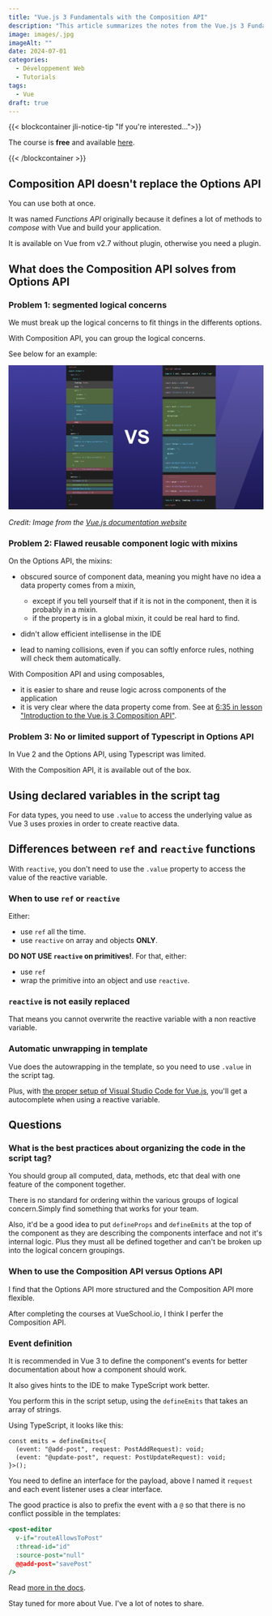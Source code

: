 ```yaml
---
title: "Vue.js 3 Fundamentals with the Composition API"
description: "This article summarizes the notes from the Vue.js 3 Fundamentals with the Composition API at VueSchool"
image: images/.jpg
imageAlt: ""
date: 2024-07-01
categories:
  - Développement Web
  - Tutorials
tags:
  - Vue
draft: true
---
```


{{< blockcontainer jli-notice-tip "If you're interested...">}}

The course is **free** and available [here](https://vueschool.io/courses/vue-js-fundamentals-with-the-composition-api?utm_source=JLI_Blog_EN&utm_medium=recommandations).

{{< /blockcontainer >}}

## Composition API doesn't replace the Options API

You can use both at once.

It was named _Functions API_ originally because it defines a lot of methods to _compose_ with Vue and build your application.

It is available on Vue from v2.7 without plugin, otherwise you need a plugin.

## What does the Composition API solves from Options API

### Problem 1: segmented logical concerns

We must break up the logical concerns to fit things in the differents options.

With Composition API, you can group the logical concerns.

See below for an example:

![code-organisation-options-api-vs-composition-api](images/code-organisation-options-api-vs-composition-api.png)

_Credit: Image from the [Vue.js documentation website](https://vuejs.org/)_

### Problem 2: Flawed reusable component logic with mixins

On the Options API, the mixins:

- obscured source of component data, meaning you might have no idea a data property comes from a mixin,

  - except if you tell yourself that if it is not in the component, then it is probably in a mixin.
  - if the property is in a global mixin, it could be real hard to find.

- didn't allow efficient intellisense in the IDE
- lead to naming collisions, even if you can softly enforce rules, nothing will check them automatically.

With Composition API and using composables,

- it is easier to share and reuse logic across components of the application
- it is very clear where the data property come from. See at [6:35 in lesson "Introduction to the Vue.js 3 Composition API"](https://vueschool.io/lessons/introduction-to-the-vue-js-3-composition-api?utm_source=JLI_Blog_EN&utm_medium=recommandations).

### Problem 3: No or limited support of Typescript in Options API

In Vue 2 and the Options API, using Typescript was limited.

With the Composition API, it is available out of the box.

## Using declared variables in the script tag

For data types, you need to use `.value` to access the underlying value as Vue 3 uses proxies in order to create reactive data.

## Differences between `ref` and `reactive` functions

With `reactive`, you don't need to use the `.value` property to access the value of the reactive variable.

### When to use `ref` or `reactive`

Either:

- use `ref` all the time.
- use `reactive` on array and objects **ONLY**.

**DO NOT USE `reactive` on primitives!**. For that, either:

- use `ref`
- wrap the primitive into an object and use `reactive`.

### `reactive` is not easily replaced

That means you cannot overwrite the reactive variable with a non reactive variable.

### Automatic unwrapping in template

Vue does the autowrapping in the template, so you need to use `.value` in the script tag.

Plus, with [the proper setup of Visual Studio Code for Vue.js](course-setup-visual-studio-code-for-vuejs.md), you'll get a autocomplete when using a reactive variable.

## Questions

### What is the best practices about organizing the code in the script tag?

You should group all computed, data, methods, etc that deal with one feature of the component together.

There is no standard for ordering within the various groups of logical concern.Simply find something that works for your team.

Also, it'd be a good idea to put `defineProps` and `defineEmits` at the top of the component as they are describing the components interface and not it's internal logic. Plus they must all be defined together and can't be broken up into the logical concern groupings.

### When to use the Composition API versus Options API

I find that the Options API more structured and the Composition API more flexible.

After completing the courses at VueSchool.io, I think I perfer the Composition API.

### Event definition

It is recommended in Vue 3 to define the component's events for better documentation about how a component should work.

It also gives hints to the IDE to make TypeScript work better.

You perform this in the script setup, using the `defineEmits` that takes an array of strings.

Using TypeScript, it looks like this:

```tsx
const emits = defineEmits<{
  (event: "@add-post", request: PostAddRequest): void;
  (event: "@update-post", request: PostUpdateRequest): void;
}>();
```

You need to define an interface for the payload, above I named it `request` and each event listener uses a clear interface.

The good practice is also to prefix the event with a `@` so that there is no conflict possible in the templates:

```htm
<post-editor
  v-if="routeAllowsToPost"
  :thread-id="id"
  :source-post="null"
  @@add-post="savePost"
/>
```

Read [more in the docs](https://vuejs.org/guide/components/events.html).

Stay tuned for more about Vue. I've a lot of notes to share.
